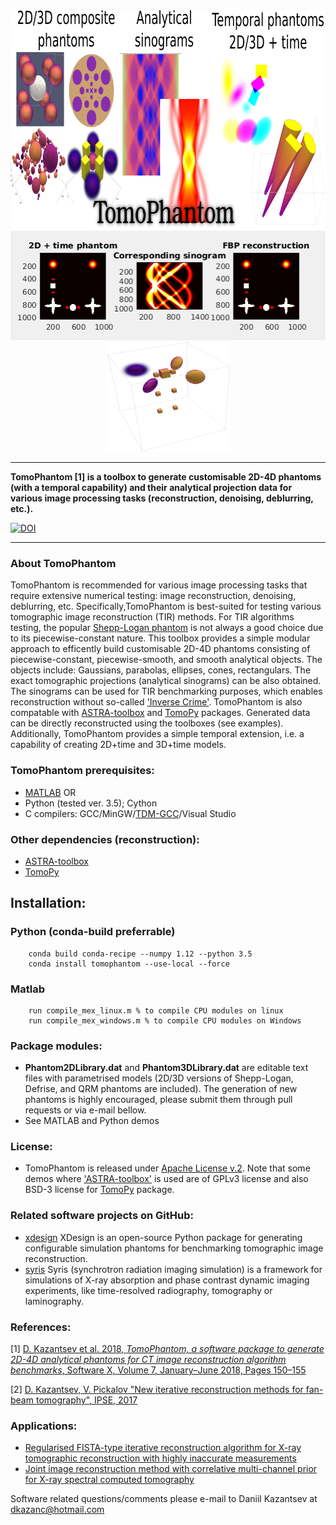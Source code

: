 <div align="center">
  <img src="docs/img/TomoPhantomLogo.png" height="350"><br>
  <img src="docs/img/models2Dtime/2DtModel14.gif" height="175"><img src="docs/img/models4D/model11_4D.gif "height="175" width="200"><br>
</div>

****************
**TomoPhantom [1] is a toolbox to generate customisable 2D-4D phantoms (with a temporal capability) and their 
analytical projection data for various image processing tasks (reconstruction, denoising, deblurring, etc.).**

<a href="https://zenodo.org/badge/latestdoi/95991001"><img src="https://zenodo.org/badge/95991001.svg" alt="DOI"></a>
****************    
   
 <div class="post-content">
        <h3 class="post-title">About TomoPhantom </h3>
        <p> TomoPhantom is recommended for various image processing tasks that require extensive numerical testing: image reconstruction, denoising, deblurring, etc. Specifically,TomoPhantom is best-suited for testing various tomographic image reconstruction (TIR) methods. For TIR algorithms testing, the popular <a href="https://en.wikipedia.org/wiki/Shepp%E2%80%93Logan_phantom">Shepp-Logan phantom</a> 
is not always a good choice due to its piecewise-constant nature. This toolbox provides a simple modular approach to efficently build customisable 2D-4D phantoms consisting of 
piecewise-constant, piecewise-smooth, and smooth analytical objects. The objects include: Gaussians, parabolas, ellipses, cones, rectangulars. The exact tomographic projections (analytical sinograms) can be also obtained. The sinograms can be used for TIR benchmarking purposes, which enables reconstruction without so-called <a href="http://www.sciencedirect.com/science/article/pii/S0377042705007296">'Inverse Crime'</a>. TomoPhantom is also compatable with <a href="http://www.astra-toolbox.com/">ASTRA-toolbox</a> and <a href="http://tomopy.readthedocs.io/en">TomoPy</a> packages. Generated data can be directly reconstructed using the toolboxes (see examples). Additionally, TomoPhantom provides a simple temporal extension, i.e. a capability of creating 2D+time and 3D+time models.   
        </p>
 </div>

### **TomoPhantom** prerequisites: 

 * [MATLAB](www.mathworks.com/products/matlab/) OR
 * Python (tested ver. 3.5); Cython
 * C compilers: GCC/MinGW/[TDM-GCC](http://tdm-gcc.tdragon.net/)/Visual Studio

### Other dependencies (reconstruction):
 * [ASTRA-toolbox](http://www.astra-toolbox.com/)
 * [TomoPy](http://tomopy.readthedocs.io/en)

## Installation:

### Python (conda-build preferrable)
```
	conda build conda-recipe --numpy 1.12 --python 3.5
	conda install tomophantom --use-local --force
```
### Matlab
```
	run compile_mex_linux.m % to compile CPU modules on linux
	run compile_mex_windows.m % to compile CPU modules on Windows
```

### Package modules:
- **Phantom2DLibrary.dat** and **Phantom3DLibrary.dat** are editable text files with parametrised models (2D/3D versions of Shepp-Logan, Defrise, and QRM phantoms are included). The generation of new phantoms is highly encouraged, please submit them through pull requests or via e-mail bellow. 
- See MATLAB and Python demos

### License:
- TomoPhantom is released under [Apache License v.2](http://www.apache.org/licenses/LICENSE-2.0). Note that some demos where ['ASTRA-toolbox'](http://www.astra-toolbox.com/) is used are of GPLv3 license and also BSD-3 license for [TomoPy](http://tomopy.readthedocs.io/en) package.

### Related software projects on GitHub:
- [xdesign](https://github.com/tomography/xdesign) XDesign is an open-source Python package for generating configurable simulation phantoms for benchmarking tomographic image reconstruction.
- [syris](https://github.com/ufo-kit/syris) Syris (synchrotron radiation imaging simulation) is a framework for simulations of X-ray absorption and phase contrast dynamic imaging experiments, like time-resolved radiography, tomography or laminography.

### References:

[1] [D. Kazantsev et al. 2018, *TomoPhantom, a software package to generate 2D-4D analytical phantoms for CT image reconstruction algorithm benchmarks*, Software X, Volume 7, January–June 2018, Pages 150–155](https://doi.org/10.1016/j.softx.2018.05.003)

[2] [D. Kazantsev, V. Pickalov "New iterative reconstruction methods for fan-beam tomography", IPSE, 2017](https://doi.org/10.1080/17415977.2017.1340946)

### Applications: 
* [Regularised FISTA-type iterative reconstruction algorithm for X-ray tomographic reconstruction with highly inaccurate measurements](https://github.com/dkazanc/FISTA-tomo)
* [Joint image reconstruction method with correlative multi-channel prior for X-ray spectral computed tomography](https://github.com/dkazanc/multi-channel-X-ray-CT)

Software related questions/comments please e-mail to Daniil Kazantsev at dkazanc@hotmail.com
